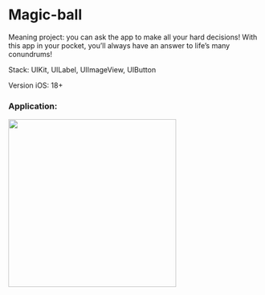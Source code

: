 # Magic-ball

Meaning project: you can ask the app to make all your hard decisions! With this app in your pocket, you’ll always have an answer to life’s many conundrums!

Stack: UIKit, UILabel, UIImageView, UIButton

Version iOS: 18+

### Application:
<img width="334" src="https://github.com/user-attachments/assets/09bc29ea-993f-4bfa-bfa4-48f07d3e4c3d">
